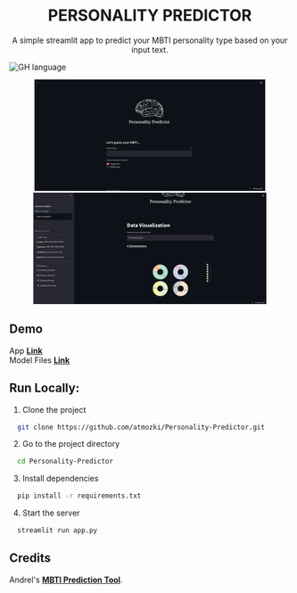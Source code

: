 <h1 align='center'> PERSONALITY PREDICTOR </h1>
<p align='center'> A simple streamlit app to predict your MBTI personality type based on your input text. </p>

![GH language](https://img.shields.io/github/languages/top/atmozki/Personality-Predictor?style=for-the-badge)

<p align='center'> 
<a><img height='200px' src='assets/SS1.png'></a>
<a><img height='200px' src='assets/SS2.png'></a>
</p>

## Demo

App **[Link](https://atmozki-personality-predictor-app-6201a8.streamlit.app/)**<br>
Model Files **[Link](https://)**<br>

## Run Locally:

1. Clone the project

```bash
  git clone https://github.com/atmozki/Personality-Predictor.git
```

2. Go to the project directory

```bash
  cd Personality-Predictor
```

3. Install dependencies

```bash
  pip install -r requirements.txt
```

4. Start the server

```bash
  streamlit run app.py
```

## Credits

Andrel's **[MBTI Prediction Tool](https://github.com/ackw/mbti-prediction-tool)**.
